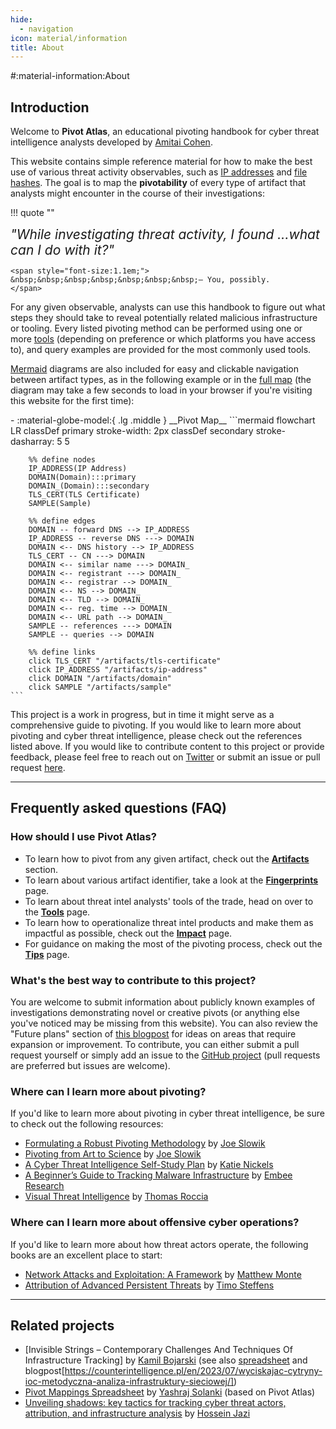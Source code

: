 ```yaml
---
hide:
  - navigation
icon: material/information
title: About
---
```


#:material-information:About

## Introduction

Welcome to **Pivot Atlas**, an educational pivoting handbook for cyber threat intelligence analysts developed by [Amitai Cohen](https://twitter.com/AmitaiCo).

This website contains simple reference material for how to make the best use of various threat activity observables, such as [IP addresses](/artifacts/ip-address) and [file hashes](/fingerprints#file-hash). The goal is to map the **pivotability** of every type of artifact that analysts might encounter in the course of their investigations:

!!! quote ""
    <div class="word-flip">
		<span style="font-size:1.5em;font-style: italic;" id="word">"While investigating threat activity, I found </span>
		<span id="dynamic-word-container">
			<span style="font-size:1.5em;font-style: italic;" id="indefinite-article"></span>
			<span style="font-size:1.5em;" id="dynamic-word" class="animated-word"></span>
		</span>
		<span id="word-list" style="display: none;">
			domain,IP address,sample,file hash,certificate,user agent
		</span>
		<span style="font-size:1.5em;font-style: italic;">...what can I do with it?"</span>
	</div>
	
	<span style="font-size:1.1em;">
	&nbsp;&nbsp;&nbsp;&nbsp;&nbsp;&nbsp;&nbsp;— You, possibly.
	</span>

For any given observable, analysts can use this handbook to figure out what steps they should take to reveal potentially related malicious infrastructure or tooling. Every listed pivoting method can be performed using one or more [tools](/tools) (depending on preference or which platforms you have access to), and query examples are provided for the most commonly used tools.

[Mermaid](https://mermaid.js.org/) diagrams are also included for easy and clickable navigation between artifact types, as in the following example or in the [full map](/map) (the diagram may take a few seconds to load in your browser if you're visiting this website for the first time):

<div class="grid cards" markdown>
-   :material-globe-model:{ .lg .middle } __Pivot Map__
	```mermaid
	flowchart LR
		classDef primary stroke-width: 2px
		classDef secondary stroke-dasharray: 5 5
		
		%% define nodes
		IP_ADDRESS(IP Address)
		DOMAIN(Domain):::primary
		DOMAIN_(Domain):::secondary
		TLS_CERT(TLS Certificate)
		SAMPLE(Sample)
		
		%% define edges
		DOMAIN -- forward DNS --> IP_ADDRESS
		IP_ADDRESS -- reverse DNS ---> DOMAIN
		DOMAIN <-- DNS history --> IP_ADDRESS
		TLS_CERT -- CN ---> DOMAIN
		DOMAIN <-- similar name ---> DOMAIN_
		DOMAIN <-- registrant ---> DOMAIN_
		DOMAIN <-- registrar --> DOMAIN_
		DOMAIN <-- NS --> DOMAIN_
		DOMAIN <-- TLD --> DOMAIN_
		DOMAIN <-- reg. time --> DOMAIN_
		DOMAIN <-- URL path --> DOMAIN_
		SAMPLE -- references ---> DOMAIN
		SAMPLE -- queries --> DOMAIN
		
		%% define links
		click TLS_CERT "/artifacts/tls-certificate"
		click IP_ADDRESS "/artifacts/ip-address"
		click DOMAIN "/artifacts/domain"
		click SAMPLE "/artifacts/sample"
	```
</div>

This project is a work in progress, but in time it might serve as a comprehensive guide to pivoting. If you would like to learn more about pivoting and cyber threat intelligence, please check out the references listed above. If you would like to contribute content to this project or provide feedback, please feel free to reach out on [Twitter](https://twitter.com/AmitaiCo) or submit an issue or pull request [here](https://github.com/korniko98/pivot-atlas).

---

## Frequently asked questions (FAQ)

### How should I use Pivot Atlas?
* To learn how to pivot from any given artifact, check out the **[Artifacts](/artifacts)** section.
* To learn about various artifact identifier, take a look at the **[Fingerprints](/fingerprints)** page.
* To learn about threat intel analysts' tools of the trade, head on over to the **[Tools](/tools)** page.
* To learn how to operationalize threat intel products and make them as impactful as possible, check out the **[Impact](/impact)** page.
* For guidance on making the most of the pivoting process, check out the **[Tips](/tips)** page.

### What's the best way to contribute to this project?
You are welcome to submit information about publicly known examples of investigations demonstrating novel or creative pivots (or anything else you've noticed may be missing from this website). You can also review the "Future plans" section of [this blogpost](/updates/2024/06/07/hello-world/) for ideas on areas that require expansion or improvement. To contribute, you can either submit a pull request yourself or simply add an issue to the [GitHub project](https://github.com/korniko98/pivot-atlas/issues/new) (pull requests are preferred but issues are welcome).

### Where can I learn more about pivoting?
If you'd like to learn more about pivoting in cyber threat intelligence, be sure to check out the following resources:

* [Formulating a Robust Pivoting Methodology](https://pylos.co/wp-content/uploads/2021/02/pivoting.pdf) by [Joe Slowik](https://twitter.com/jfslowik)
* [Pivoting from Art to Science](https://www.youtube.com/watch?v=IhUJH_mgVVk) by [Joe Slowik](https://twitter.com/jfslowik)
* [A Cyber Threat Intelligence Self-Study Plan](https://medium.com/katies-five-cents/a-cyber-threat-intelligence-self-study-plan-part-2-d04b7a529d36) by [Katie Nickels](https://twitter.com/likethecoins)
* [A Beginner’s Guide to Tracking Malware Infrastructure](https://censys.com/a-beginners-guide-to-tracking-malware-infrastructure/) by [Embee Research](https://twitter.com/embee_research)
* [Visual Threat Intelligence](https://store.securitybreak.io/threatintel) by [Thomas Roccia](https://twitter.com/fr0gger_)

### Where can I learn more about offensive cyber operations?
If you'd like to learn more about how threat actors operate, the following books are an excellent place to start:

* [Network Attacks and Exploitation: A Framework](https://www.wiley.com/en-us/Network+Attacks+and+Exploitation%3A+A+Framework-p-9781118987124) by [Matthew Monte](https://x.com/networkattack)
* [Attribution of Advanced Persistent Threats](https://link.springer.com/book/10.1007/978-3-662-61313-9) by [Timo Steffens](https://twitter.com/Timo_Steffens)

---

## Related projects

* [Invisible Strings – Contemporary Challenges And Techniques Of Infrastructure Tracking] by [Kamil Bojarski](https://x.com/Lawsecnet) (see also [spreadsheet](https://docs.google.com/spreadsheets/d/1oBOW5qGJstWYg3qXwSK12MHav4Pz6rzP77FzSB2IEeY/edit?gid=1591959748#gid=1591959748) and blogpost[https://counterintelligence.pl/en/2023/07/wyciskajac-cytryny-ioc-metodyczna-analiza-infrastruktury-sieciowej/])
* [Pivot Mappings Spreadsheet](https://docs.google.com/spreadsheets/d/1AYrXOZwWt9qJbfjntg0GYl7K76Q5eoO6HWrnVq6HCrk/edit?gid=1673474781#gid=1673474781) by [Yashraj Solanki](https://x.com/RustyNoob619) (based on Pivot Atlas)
* [Unveiling shadows: key tactics for tracking cyber threat actors, attribution, and infrastructure analysis](https://www.virusbulletin.com/conference/vb2024/abstracts/unveiling-shadows-key-tactics-tracking-cyber-threat-actors-attribution-and-infrastructure-analysis/) by [Hossein Jazi](https://x.com/h2jazi)
